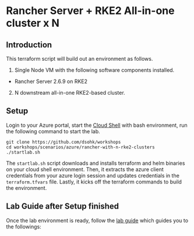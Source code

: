 # Rancher Server + RKE2 All-in-one cluster x N

## Introduction

This terraform script will build out an environment as follows.

1. Single Node VM with the following software components installed.

* Rancher Server 2.6.9 on RKE2

2. N downstream all-in-one RKE2-based cluster.

## Setup

Login to your Azure portal, start the [Cloud Shell](https://docs.microsoft.com/en-us/azure/cloud-shell/overview) with bash environment, run the following command to start the lab.

```
git clone https://github.com/dsohk/workshops
cd workshops/scenarios/azure/rancher-with-n-rke2-clusters
./startlab.sh
```

The `startlab.sh` script downloads and installs terraform and helm binaries on your cloud shell environment. Then, it extracts the azure client credentials from your azure login session and updates credentials in the `terraform.tfvars` file. Lastly, it kicks off the terraform commands to build the environment. 


## Lab Guide after Setup finished

Once the lab environment is ready, follow the [lab guide]() which guides you to the followings:


